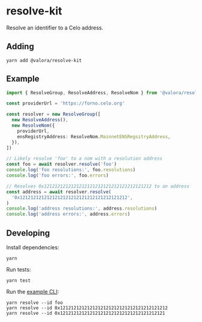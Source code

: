 # resolve-kit

Resolve an identifier to a Celo address.

## Adding

```
yarn add @valora/resolve-kit
```

## Example

```ts
import { ResolveGroup, ResolveAddress, ResolveNom } from '@valora/resolve-kit'

const providerUrl = 'https://forno.celo.org'

const resolver = new ResolveGroup([
  new ResolveAddress(),
  new ResolveNom({
    providerUrl,
    ensRegistryAddress: ResolveNom.MainnetENSRegsitryAddress,
  }),
])

// Likely resolve 'foo' to a nom with a resolution address
const foo = await resolver.resolve('foo')
console.log('foo resolutions:', foo.resolutions)
console.log('foo errors:', foo.errors)

// Resolves 0x1212121212121212121212121212121212121212 to an address
const address = await resolver.resolve(
  '0x1212121212121212121212121212121212121212',
)
console.log('address resolutions:', address.resolutions)
console.log('address errors:', address.errors)
```

## Developing

Install dependencies:

```
yarn
```

Run tests:

```
yarn test
```

Run the [example CLI](scripts/resolve.ts):

```
yarn resolve --id foo
yarn resolve --id 0x1212121212121212121212121212121212121212
yarn resolve --id 0x121212121212121212121212121212121212121
```
